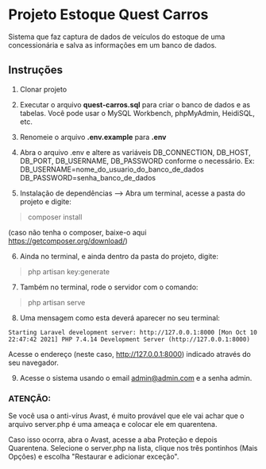 # Projeto Estoque Quest Carros

Sistema que faz captura de dados de veículos do estoque de uma concessionária e salva as informações em um banco de dados.

## Instruções

1. Clonar projeto

2. Executar o arquivo **quest-carros.sql** para criar o banco de dados e as tabelas. Você pode usar o MySQL Workbench, phpMyAdmin, HeidiSQL, etc.

3. Renomeie o arquivo **.env.example** para **.env**

4. Abra o arquivo .env e altere as variáveis DB_CONNECTION, DB_HOST, DB_PORT, DB_USERNAME, DB_PASSWORD conforme o necessário.
   Ex:
   DB_USERNAME=nome_do_usuario_do_banco_de_dados
   DB_PASSWORD=senha_banco_de_dados

5. Instalação de dependências -->
   Abra um terminal, acesse a pasta do projeto e digite:

> composer install

(caso não tenha o composer, baixe-o aqui https://getcomposer.org/download/)

6. Ainda no terminal, e ainda dentro da pasta do projeto, digite:

> php artisan key:generate

7. Também no terminal, rode o servidor com o comando:

> php artisan serve

8. Uma mensagem como esta deverá aparecer no seu terminal:

`Starting Laravel development server: http://127.0.0.1:8000 [Mon Oct 10 22:47:42 2021] PHP 7.4.14 Development Server (http://127.0.0.1:8000)`

Acesse o endereço (neste caso, http://127.0.0.1:8000) indicado através do seu navegador.

9. Acesse o sistema usando o email admin@admin.com e a senha admin.

### **ATENÇÃO**:

Se você usa o anti-vírus Avast, é muito provável que ele vai achar que o arquivo server.php é uma ameaça e colocar ele em quarentena.

Caso isso ocorra, abra o Avast, acesse a aba Proteção e depois Quarentena. Selecione o server.php na lista, clique nos três pontinhos (Mais Opções) e escolha "Restaurar e adicionar exceção".
